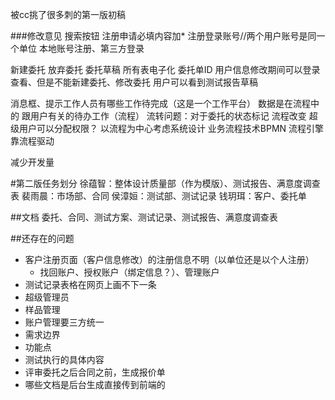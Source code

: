 被cc挑了很多刺的第一版初稿

###修改意见
搜索按钮
注册申请必填内容加*
注册登录账号//两个用户账号是同一个单位
本地账号注册、第三方登录

新建委托 放弃委托 委托草稿
所有表电子化
委托单ID
用户信息修改期间可以登录查看、但是不能新建委托、修改委托
用户可以看到测试报告草稿

消息框、提示工作人员有哪些工作待完成（这是一个工作平台）
数据是在流程中的
跟用户有关的待办工作（流程）
流转问题：对于委托的状态标记
流程改变
超级用户可以分配权限？
以流程为中心考虑系统设计
业务流程技术BPMN 流程引擎
靠流程驱动

减少开发量

#第二版任务划分
徐蕴智：整体设计质量部（作为模版）、测试报告、满意度调查表
裴雨晨：市场部、合同
侯漳姮：测试部、测试记录
钱玥珥：客户、委托单

##文档
委托、合同、测试方案、测试记录、测试报告、满意度调查表

##还存在的问题
- 客户注册页面（客户信息修改）的注册信息不明（以单位还是以个人注册）
  - 找回账户、授权账户（绑定信息？）、管理账户
- 测试记录表格在网页上画不下一条
- 超级管理员
- 样品管理
- 账户管理要三方统一
- 需求边界
- 功能点
- 测试执行的具体内容
- 评审委托之后合同之前，生成报价单
- 哪些文档是后台生成直接传到前端的
